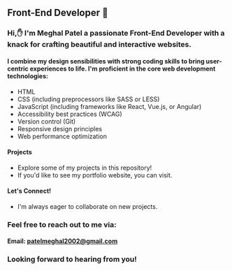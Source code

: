 ## Front-End Developer 🚀

### Hi,✋ I'm Meghal Patel a passionate Front-End Developer with a knack for crafting beautiful and interactive websites.

#### I combine my design sensibilities with strong coding skills to bring user-centric experiences to life. I'm proficient in the core web development technologies:

- HTML
- CSS (including preprocessors like SASS or LESS)
- JavaScript (including frameworks like React, Vue.js, or Angular)
- Accessibility best practices (WCAG)
- Version control (Git)
- Responsive design principles
- Web performance optimization 

#### Projects

- Explore some of my projects in this repository!
- If you'd like to see my portfolio website, you can visit.
  
#### Let's Connect!
- I'm always eager to collaborate on new projects.

  
### Feel free to reach out to me via:

#### Email: patelmeghal2002@gmail.com

### Looking forward to hearing from you!
